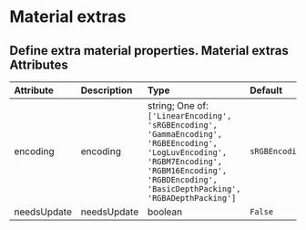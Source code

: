 
Material extras
===============


Define extra material properties.
Material extras Attributes
--------------------------

|Attribute|Description|Type|Default|Required|
| :--- | :--- | :--- | :--- | :--- |
|encoding|encoding|string; One of: ```['LinearEncoding', 'sRGBEncoding', 'GammaEncoding', 'RGBEEncoding', 'LogLuvEncoding', 'RGBM7Encoding', 'RGBM16Encoding', 'RGBDEncoding', 'BasicDepthPacking', 'RGBADepthPacking']```|```sRGBEncoding```|No|
|needsUpdate|needsUpdate|boolean|```False```|No|
